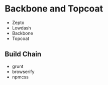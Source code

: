# Backbone and Topcoat

- Zepto
- Lowdash
- Backbone
- Topcoat

## Build Chain

- grunt
- browserify
- npmcss

